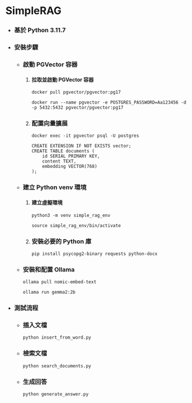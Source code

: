 SimpleRAG
=====
* ### 基於 Python 3.11.7
* ### 安裝步驟
    * ### 啟動 PGVector 容器
        1. #### 拉取並啟動 PGVector 容器
            ```
            docker pull pgvector/pgvector:pg17

            docker run --name pgvector -e POSTGRES_PASSWORD=Aa123456 -d -p 5432:5432 pgvector/pgvector:pg17
            ```
        2. ### 配置向量擴展
            ```
            docker exec -it pgvector psql -U postgres
            ```
            ```
            CREATE EXTENSION IF NOT EXISTS vector;
            CREATE TABLE documents (
                id SERIAL PRIMARY KEY,
                content TEXT,
                embedding VECTOR(768)
            );
            ```
    * ### 建立 Python venv 環境
        1. #### 建立虛擬環境
            ```
            python3 -m venv simple_rag_env

            source simple_rag_env/bin/activate
            ```
        2. ### 安裝必要的 Python 庫
            ```
            pip install psycopg2-binary requests python-docx
            ```
    * ### 安裝和配置 Ollama
        ```
        ollama pull nomic-embed-text

        ollama run gemma2:2b
        ```
* ### 測試流程
    * ### 插入文檔
        ```
        python insert_from_word.py
        ```
    * ### 檢索文檔
        ```
        python search_documents.py
        ```
    * ### 生成回答
        ```
        python generate_answer.py
        ```
<br />
